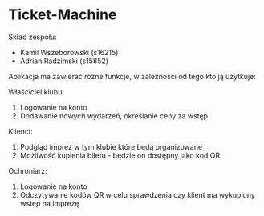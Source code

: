 # Ticket-Machine

Skład zespołu:
- Kamil Wszeborowski (s16215)
- Adrian Radzimski (s15852)

Aplikacja ma zawierać różne funkcje, w zależności od tego kto ją użytkuje:

Właściciel klubu:
1. Logowanie na konto 
2. Dodawanie nowych wydarzeń, określanie ceny za wstęp

Klienci:
1. Podgląd imprez w tym klubie które będą organizowane
2. Możliwość kupienia biletu - będzie on dostępny jako kod QR

Ochroniarz:
1. Logowanie na konto
2. Odczytywanie kodów QR w celu sprawdzenia czy klient ma wykupiony wstęp na imprezę
